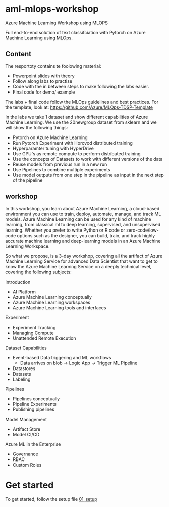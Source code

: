 # aml-mlops-workshop
Azure Machine Learning Workshop using MLOPS

Full end-to-end solution of text classifciation with Pytorch on Azure Machine Learning using MLOps.

## Content 
The resportoty contains te foolowing material:
* Powerpoint slides with theory
* Follow along labs to practise
* Code with the in between steps to make following the labs easier.
* Final code for demo/ example

The labs + final code follow the MLOps guidelines and best practices. For the template, look at: https://github.com/Azure/MLOps-TDSP-Template

In the labs we take 1 dataset and show different capabilities of Azure Machine Learning. We use the 20newgroup dataset from sklearn and we will show the following things:
* Pytorch on Azure Machine Learning
* Run Pytorch Experiment with Horovod distributed training
* Hyperparamter tuning with HyperDrive
* Use GPU's as remote compute to perform distributed training
* Use the concepts of Datasets to work with different versions of the data
* Reuse models from previous run in a new run
* Use Pipelines to combine multiple experiments
* Use model outputs from one step in the pipeline as input in the next step of the pipeline

## workshop
In this workshop, you learn about Azure Machine Learning, a cloud-based environment you can use to train, deploy, automate, manage, and track ML models. Azure Machine Learning can be used for any kind of machine learning, from classical ml to deep learning, supervised, and unsupervised learning. Whether you prefer to write Python or R code or zero-code/low-code options such as the designer, you can build, train, and track highly accurate machine learning and deep-learning models in an Azure Machine Learning Workspace.

So what we propose, is a 3-day workshop, covering all the artifact of Azure Machine Learning Service for advanced Data Scientist that want to get to know the Azure Machine Learning Service on a deeply technical level, covering the following subjects:
 
Introduction
* AI Platform
* Azure Machine Learning conceptually
* Azure Machine Learning workspaces
* Azure Machine Learning tools and interfaces
 
Experiment
* Experiment Tracking
* Managing Compute
* Unattended Remote Execution 

Dataset Capabilities
* Event-based Data triggering and ML workflows
  * Data arrives on blob -> Logic App -> Trigger ML Pipeline
* Datastores
* Datasets
* Labeling
 
Pipelines
* Pipelines conceptually
* Pipeline Experiments
* Publishing pipelines
 
Model Management
* Artifact Store
* Model CI/CD
 
Azure ML in the Enterprise
* Governance
* RBAC
* Custom Roles

# Get started
To get started, follow the setup file [01_setup](https://github.com/miquelladeboer/aml-mlops-workshop/blob/master/labs/01_setup.md)
